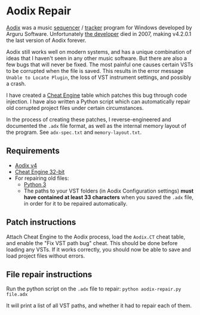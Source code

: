 # Aodix Repair

[Aodix](https://web.archive.org/web/20070819041559/http://www.aodix.com/pageaodixv4.html) was a music [sequencer](https://en.wikipedia.org/wiki/Music_sequencer) / [tracker](https://en.wikipedia.org/wiki/Music_tracker) program for Windows developed by Arguru Software. Unfortunately [the developer](https://en.wikipedia.org/wiki/Juan_Antonio_Arguelles_Rius) died in 2007, making v4.2.0.1 the last version of Aodix forever.

Aodix still works well on modern systems, and has a unique combination of ideas that I haven't seen in any other music software. But there are also a few bugs that will never be fixed. The most painful one causes certain VSTs to be corrupted when the file is saved. This results in the error message `Unable to Locate Plugin`, the loss of VST instrument settings, and possibly a crash.

I have created a [Cheat Engine](https://www.cheatengine.org/) table which patches this bug through code injection. I have also written a Python script which can automatically repair old corrupted project files under certain circumstances.

In the process of creating these patches, I reverse-engineered and documented the `.adx` file format, as well as the internal memory layout of the program. See `adx-spec.txt` and `memory-layout.txt`.

## Requirements

- [Aodix v4](https://web.archive.org/web/20070819041559/http://www.aodix.com/pageaodixv4.html)
- [Cheat Engine 32-bit](https://www.cheatengine.org/)
- For repairing old files:
    - [Python 3](https://www.python.org/downloads/)
    - The paths to your VST folders (in Aodix Configuration settings) **must have contained at least 33 characters** when you saved the `.adx` file, in order for it to be repaired automatically.

## Patch instructions

Attach Cheat Engine to the Aodix process, load the `Aodix.CT` cheat table, and enable the "Fix VST path bug" cheat. This should be done before loading any VSTs. If it works correctly, you should now be able to save and load project files without errors.

## File repair instructions

Run the python script on the `.adx` file to repair: `python aodix-repair.py file.adx`

It will print a list of all VST paths, and whether it had to repair each of them.

